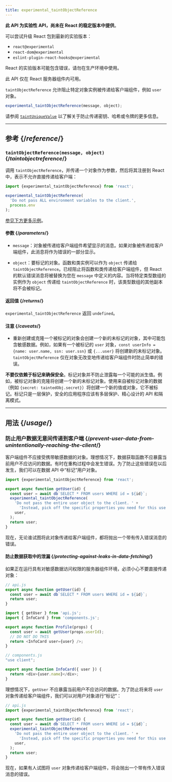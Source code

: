 ```yaml
---
title: experimental_taintObjectReference
---
```


<Wip>

**此 API 为实验性 API，尚未在 React 的稳定版本中提供**。

可以尝试升级 React 包到最新的实验版本：

- `react@experimental`
- `react-dom@experimental`
- `eslint-plugin-react-hooks@experimental`

React 的实验版本可能包含错误，请勿在生产环境中使用。

此 API 仅在 React 服务器组件内可用。

</Wip>


<Intro>

`taintObjectReference` 允许阻止特定对象实例被传递给客户端组件，例如 `user` 对象。

```js
experimental_taintObjectReference(message, object);
```

请参阅 [`taintUniqueValue`](/reference/react/experimental_taintUniqueValue) 以了解关于防止传递密钥、哈希或令牌的更多信息。

</Intro>

<InlineToc />

---

## 参考 {/*reference*/}

### `taintObjectReference(message, object)` {/*taintobjectreference*/}

调用 `taintObjectReference`，并传递一个对象作为参数，然后将其注册到 React 中，表示不允许直接传递给客户端：

```js
import {experimental_taintObjectReference} from 'react';

experimental_taintObjectReference(
  'Do not pass ALL environment variables to the client.',
  process.env
);
```

[参见下方更多示例](#usage)。

#### 参数 {/*parameters*/}

* `message`：对象被传递给客户端组件希望显示的消息。如果对象被传递给客户端组件，此消息将作为错误的一部分显示。

* `object`：要标记的对象。函数和类实例可以作为 `object` 传递给 `taintObjectReference`。已经阻止将函数和类传递给客户端组件，但 React 的默认错误消息将被替换为您在 `message` 中定义的内容。当将特定类型数组的实例作为 `object` 传递给 `taintObjectReference` 时，该类型数组的其他副本将不会被标记。

#### 返回值 {/*returns*/}

`experimental_taintObjectReference` 返回 `undefined`。

#### 注意 {/*caveats*/}

- 重新创建或克隆一个被标记的对象会创建一个新的未标记的对象，其中可能包含敏感数据。例如，如果有一个被标记的 `user` 对象，`const userInfo = {name: user.name, ssn: user.ssn}` 或 `{...user}` 将创建新的未标记对象。`taintObjectReference` 仅在对象无改变地传递给客户端组件时防止简单的错误。

<Pitfall>

**不要仅依赖于标记来确保安全**。标记对象并不防止泄露每一个可能的派生值。例如，被标记对象的克隆将创建一个新的未标记对象。使用来自被标记对象的数据（例如 `{secret: taintedObj.secret}`）将创建一个新的值或对象，它不被标记。标记只是一层保护，安全的应用程序应该有多层保护、精心设计的 API 和隔离模式。

</Pitfall>

---

## 用法 {/*usage*/}

### 防止用户数据无意间传递到客户端 {/*prevent-user-data-from-unintentionally-reaching-the-client*/}

客户端组件不应接受携带敏感数据的对象。理想情况下，数据获取函数不应暴露当前用户不应访问的数据。有时在重构过程中会发生错误。为了防止这些错误在以后发生，我们可以在数据 API 中“标记”用户对象。

```js
import {experimental_taintObjectReference} from 'react';

export async function getUser(id) {
  const user = await db`SELECT * FROM users WHERE id = ${id}`;
  experimental_taintObjectReference(
    'Do not pass the entire user object to the client. ' +
      'Instead, pick off the specific properties you need for this use case.',
    user,
  );
  return user;
}
```

现在，无论谁试图将此对象传递给客户端组件，都将抛出一个带有传入错误消息的错误。

<DeepDive>

#### 防止数据获取中的泄漏 {/*protecting-against-leaks-in-data-fetching*/}

如果正在运行具有对敏感数据访问权限的服务器组件环境，必须小心不要直接传递对象：

```js
// api.js
export async function getUser(id) {
  const user = await db`SELECT * FROM users WHERE id = ${id}`;
  return user;
}
```

```js
import { getUser } from 'api.js';
import { InfoCard } from 'components.js';

export async function Profile(props) {
  const user = await getUser(props.userId);
  // DO NOT DO THIS
  return <InfoCard user={user} />;
}
```

```js
// components.js
"use client";

export async function InfoCard({ user }) {
  return <div>{user.name}</div>;
}
```

理想情况下，`getUser` 不应暴露当前用户不应访问的数据。为了防止将来将 `user` 对象传递给客户端组件，我们可以对用户对象进行“标记”：


```js
// api.js
import {experimental_taintObjectReference} from 'react';

export async function getUser(id) {
  const user = await db`SELECT * FROM users WHERE id = ${id}`;
  experimental_taintObjectReference(
    'Do not pass the entire user object to the client. ' +
      'Instead, pick off the specific properties you need for this use case.',
    user,
  );
  return user;
}
```

现在，如果有人试图将 `user` 对象传递给客户端组件，将会抛出一个带有传入错误消息的错误。

</DeepDive>
